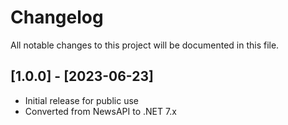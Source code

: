 # Changelog

All notable changes to this project will be documented in this file.

## [1.0.0] - [2023-06-23]

- Initial release for public use
- Converted from NewsAPI to .NET 7.x